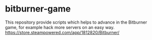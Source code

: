 # bitburner-game
This repository provide scripts which helps to advance in the Bitburner game, for example hack more servers on an easy way. https://store.steampowered.com/app/1812820/Bitburner/
